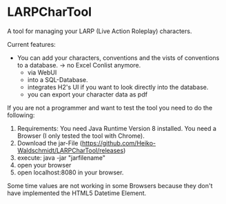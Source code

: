 # LARPCharTool
A tool for managing your LARP (Live Action Roleplay) characters.

Current features:
- You can add your characters, conventions and the vists of conventions to a database. -> no Excel Conlist anymore.
  - via WebUI
  - into a SQL-Database.
  - integrates H2's UI if you want to look directly into the database.
  - you can export your character data as pdf 

If you are not a programmer and want to test the tool you need to do the following:

1. Requirements: You need Java Runtime Version 8 installed. You need a Browser (I only tested the tool with Chrome).
2. Download the jar-File (https://github.com/Heiko-Waldschmidt/LARPCharTool/releases)
3. execute: java -jar "jarfilename"
4. open your browser
5. open localhost:8080 in your browser.
 
Some time values are not working in some Browsers because they don't have implemented the HTML5 Datetime Element.
